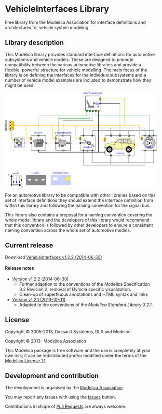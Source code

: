 # VehicleInterfaces Library

Free library from the Modelica Association for interface definitions and architectures for vehicle system modeling

## Library description

This Modelica library provides standard interface definitions for automotive subsystems and vehicle models. These are designed to promote compatibility between the various automotive libraries and provide a flexible, powerful structure for vehicle modelling. The main focus of the library is on defining the interfaces for the individual subsystems and a number of vehicle model examples are included to demonstrate how they might be used.

![VehicleInterfaces](VehicleInterfaces/Resources/Images/conventionalVehicle.png)

For an automotive library to be compatible with other libraries based on this set of interface definitions they should extend the interface definition from within this library and following the naming convention for the signal bus.

This library also contains a proposal for a naming convention covering the whole model library and the developers of this library would recommend that this convention is followed by other developers to ensure a consistent naming convention across the whole set of automotive models.

## Current release

Download [VehicleInterfaces v1.2.2 (2014-06-30)](../../archive/v1.2.2.zip)

#### Release notes

* [Version v1.2.2 (2014-06-30)](../../archive/v1.2.2.zip)
  * Further adaption to the conventions of the Modelica Specification 3.2 Revision 2, removal of Dymola specific visualization.
  * Clean-up of superfluous annotations and HTML syntax and links
* [Version v1.2.1 (2013-10-01)](../../archive/v1.2.1.zip)
  * Adapted to the conventions of the *Modelica Standard Library 3.2.1*.

## License
Copyright &copy; 2005-2013, Dassault Syst&egrave;mes, DLR and Modelon

Copyright &copy; 2013- Modelica Association

This Modelica package is free software and the use is completely at your own risk;
it can be redistributed and/or modified under the terms of the [Modelica License 1.1](https://modelica.org/licenses/ModelicaLicense1.1).

## Development and contribution
The devolopment is organised by the [Modelica Association](https://www.modelica.org/association).

You may report any issues with using the [Issues](../../issues) button.

Contributions in shape of [Pull Requests](../../pulls) are always welcome.
